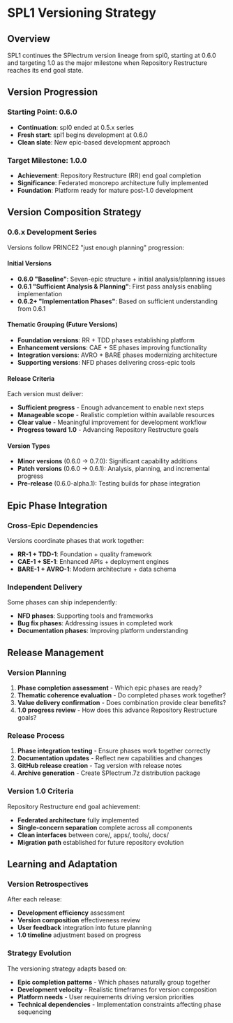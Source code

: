 # SPL1 Versioning Strategy

## Overview

SPL1 continues the SPlectrum version lineage from spl0, starting at 0.6.0 and targeting 1.0 as the major milestone when Repository Restructure reaches its end goal state.

## Version Progression

### Starting Point: 0.6.0
- **Continuation**: spl0 ended at 0.5.x series
- **Fresh start**: spl1 begins development at 0.6.0
- **Clean slate**: New epic-based development approach

### Target Milestone: 1.0.0
- **Achievement**: Repository Restructure (RR) end goal completion
- **Significance**: Federated monorepo architecture fully implemented
- **Foundation**: Platform ready for mature post-1.0 development

## Version Composition Strategy

### 0.6.x Development Series
Versions follow PRINCE2 "just enough planning" progression:

#### Initial Versions
- **0.6.0 "Baseline"**: Seven-epic structure + initial analysis/planning issues
- **0.6.1 "Sufficient Analysis & Planning"**: First pass analysis enabling implementation
- **0.6.2+ "Implementation Phases"**: Based on sufficient understanding from 0.6.1

#### Thematic Grouping (Future Versions)
- **Foundation versions**: RR + TDD phases establishing platform
- **Enhancement versions**: CAE + SE phases improving functionality  
- **Integration versions**: AVRO + BARE phases modernizing architecture
- **Supporting versions**: NFD phases delivering cross-epic tools

#### Release Criteria
Each version must deliver:
- **Sufficient progress** - Enough advancement to enable next steps
- **Manageable scope** - Realistic completion within available resources
- **Clear value** - Meaningful improvement for development workflow
- **Progress toward 1.0** - Advancing Repository Restructure goals

#### Version Types
- **Minor versions** (0.6.0 → 0.7.0): Significant capability additions
- **Patch versions** (0.6.0 → 0.6.1): Analysis, planning, and incremental progress
- **Pre-release** (0.6.0-alpha.1): Testing builds for phase integration

## Epic Phase Integration

### Cross-Epic Dependencies
Versions coordinate phases that work together:
- **RR-1 + TDD-1**: Foundation + quality framework
- **CAE-1 + SE-1**: Enhanced APIs + deployment engines
- **BARE-1 + AVRO-1**: Modern architecture + data schema

### Independent Delivery
Some phases can ship independently:
- **NFD phases**: Supporting tools and frameworks
- **Bug fix phases**: Addressing issues in completed work
- **Documentation phases**: Improving platform understanding

## Release Management

### Version Planning
1. **Phase completion assessment** - Which epic phases are ready?
2. **Thematic coherence evaluation** - Do completed phases work together?
3. **Value delivery confirmation** - Does combination provide clear benefits?
4. **1.0 progress review** - How does this advance Repository Restructure goals?

### Release Process
1. **Phase integration testing** - Ensure phases work together correctly
2. **Documentation updates** - Reflect new capabilities and changes
3. **GitHub release creation** - Tag version with release notes
4. **Archive generation** - Create SPlectrum.7z distribution package

### Version 1.0 Criteria
Repository Restructure end goal achievement:
- **Federated architecture** fully implemented
- **Single-concern separation** complete across all components
- **Clean interfaces** between core/, apps/, tools/, docs/
- **Migration path** established for future repository evolution

## Learning and Adaptation

### Version Retrospectives
After each release:
- **Development efficiency** assessment
- **Version composition** effectiveness review  
- **User feedback** integration into future planning
- **1.0 timeline** adjustment based on progress

### Strategy Evolution
The versioning strategy adapts based on:
- **Epic completion patterns** - Which phases naturally group together
- **Development velocity** - Realistic timeframes for version composition
- **Platform needs** - User requirements driving version priorities
- **Technical dependencies** - Implementation constraints affecting phase sequencing
